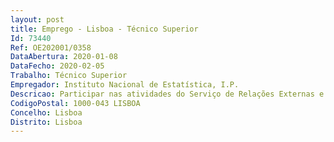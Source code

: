 ```yaml
--- 
layout: post
title: Emprego - Lisboa - Técnico Superior
Id: 73440
Ref: OE202001/0358
DataAbertura: 2020-01-08
DataFecho: 2020-02-05
Trabalho: Técnico Superior
Empregador: Instituto Nacional de Estatística, I.P.
Descricao: Participar nas atividades do Serviço de Relações Externas e Cooperação, nomeadamente  •	Apoiar a coordenação das relações do INE com as organizações internacionais no domínio da estatística, em particular no âmbito das Nações Unidas e da OCDE  •	Apoiar a realização de projetos de cooperação estatística com países terceiros  •	Participar na elaboração de planos, orçamentos e relatórios de atividade •	Contribuir para a Newsletter da Cooperação Internacional do INE •	Participar noutros projetos que se afigurem necessários à atividade do Serviço, nomeadamente no âmbito da gestão de aplicações informáticas necessárias à organização interna das atividades.
CodigoPostal: 1000-043 LISBOA
Concelho: Lisboa
Distrito: Lisboa
--- 
```

